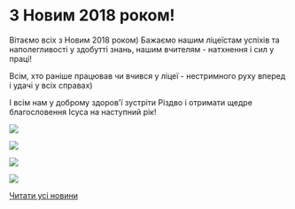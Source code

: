 # З Новим 2018 роком!

Вітаємо всіх з Новим 2018 роком) Бажаємо нашим ліцеїстам успіхів та наполегливості у здобутті знань, нашим вчителям - натхнення і сил у праці!

Всім, хто раніше працював чи вчився у ліцеї - нестримного руху вперед і удачі у всіх справах)

І всім нам у доброму здоров'ї зустріти Різдво і отримати щедре благословення Ісуса на наступний рік!

![](/images/blog/з-новим-2018-роком/ny2.jpg)

![](/images/blog/з-новим-2018-роком/ny3.jpg)

![](/images/blog/з-новим-2018-роком/ny4.jpg)

![](/images/blog/з-новим-2018-роком/ny1.jpg)

[Читати усі новини](/news)
